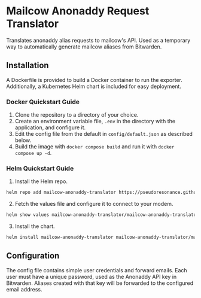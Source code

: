 # Mailcow Anonaddy Request Translator

Translates anonaddy alias requests to mailcow's API. Used as a temporary way to automatically generate mailcow aliases from Bitwarden.

## Installation

A Dockerfile is provided to build a Docker container to run the exporter. Additionally, a Kubernetes Helm chart is included for easy deployment.

### Docker Quickstart Guide

1. Clone the repository to a directory of your choice.
2. Create an environment variable file, `.env` in the directory with the application, and configure it.
3. Edit the config file from the default in `config/default.json` as described below.
4. Build the image with `docker compose build` and run it with `docker compose up -d`.

### Helm Quickstart Guide

1. Install the Helm repo.
```sh
helm repo add mailcow-anonaddy-translator https://pseudoresonance.github.io/mailcow-anonaddy-translator/
```
2. Fetch the values file and configure it to connect to your modem.
```sh
helm show values mailcow-anonaddy-translator/mailcow-anonaddy-translator > values.yaml
```
3. Install the chart.
```sh
helm install mailcow-anonaddy-translator mailcow-anonaddy-translator/mailcow-anonaddy-translator -n mailcow-anonaddy-translator -f values.yaml
```

## Configuration

The config file contains simple user credentials and forward emails. Each user must have a unique password, used as the Anonaddy API key in Bitwarden. Aliases created with that key will be forwarded to the configured email address.
